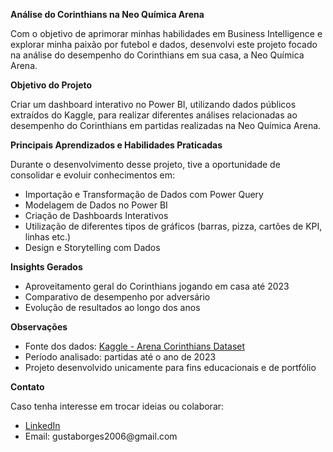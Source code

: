 <p><strong>Análise do Corinthians na Neo Química Arena</strong></p>

<p>Com o objetivo de aprimorar minhas habilidades em Business Intelligence e explorar minha paixão por futebol e dados, desenvolvi este projeto focado na análise do desempenho do Corinthians em sua casa, a Neo Química Arena.</p>

<p><strong>Objetivo do Projeto</strong></p>

<p>Criar um dashboard interativo no Power BI, utilizando dados públicos extraídos do Kaggle, para realizar diferentes análises relacionadas ao desempenho do Corinthians em partidas realizadas na Neo Química Arena.</p>

<p><strong>Principais Aprendizados e Habilidades Praticadas</strong></p>

<p>Durante o desenvolvimento desse projeto, tive a oportunidade de consolidar e evoluir conhecimentos em:</p>

<ul>
  <li>Importação e Transformação de Dados com Power Query</li>
  <li>Modelagem de Dados no Power BI</li>
  <li>Criação de Dashboards Interativos</li>
  <li>Utilização de diferentes tipos de gráficos (barras, pizza, cartões de KPI, linhas etc.)</li>
  <li>Design e Storytelling com Dados</li>
</ul>

<p><strong>Insights Gerados</strong></p>

<ul>
  <li>Aproveitamento geral do Corinthians jogando em casa até 2023</li>
  <li>Comparativo de desempenho por adversário</li>
  <li>Evolução de resultados ao longo dos anos</li>
</ul>

<p><strong>Observações </strong></p>

<ul>
  <li>Fonte dos dados: <a href="https://www.kaggle.com/datasets/danilosoares/arena-corinthians" target="_blank">Kaggle - Arena Corinthians Dataset</a></li>
  <li>Período analisado: partidas até o ano de 2023</li>
  <li>Projeto desenvolvido unicamente para fins educacionais e de portfólio</li>
</ul>

<p><strong>Contato</strong></p>

<p>Caso tenha interesse em trocar ideias ou colaborar:</p>

<ul>
  <li><a href=\"https://www.linkedin.com/in/gustavo-borgess\">LinkedIn</a></li>
  <li>Email: gustaborges2006@gmail.com</li>
</ul>
